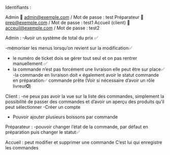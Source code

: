 
Identifiants :

Admin  admin@exemple.com  / Mot de passe : test
Préparateur  prep@exemple.com  / Mot de passe : test1
Accueil (client)  acceuil@exemple.com / Mot de passe : test2

Admin :
-Avoir un système de total du prix ✅

-mémoriser les menus lorsqu’on revient sur la modification✅
- le numéro de ticket dois se gérer tout seul et on pas rentrer manuellement ✅
- la commande n’est pas forcément une livraison elle peut être sur place✅
-la commande en livraison doit « également avoir le statut commande en préparation✅ commande prête (Voir si nécessaire d’avoir un rôle livreur❎) 


Client :
-ne peux pas avoir la vue sur la liste des commandes, simplement la possibilité de passer des commandes et d’avoir un aperçu des produits qu’il peut sélectionner 
-Créer un compte 
- Pouvoir ajouter plusieurs boissons par commande

Préparateur :
-pouvoir changer l’état de la commande, par défaut en préparation puis changer le statut✅

Accueil :
peut modifier et supprimer une commande 
C’est lui qui enregistre les commandes


